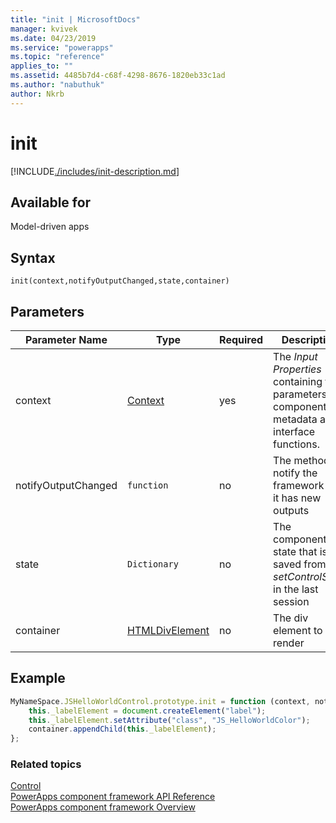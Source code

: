 ```yaml
---
title: "init | MicrosoftDocs"
manager: kvivek
ms.date: 04/23/2019
ms.service: "powerapps"
ms.topic: "reference"
applies_to: ""
ms.assetid: 4485b7d4-c68f-4298-8676-1820eb33c1ad
ms.author: "nabuthuk"
author: Nkrb
---
```

# init

[!INCLUDE[./includes/init-description.md](./includes/init-description.md)]

## Available for 

Model-driven apps

## Syntax

`init(context,notifyOutputChanged,state,container)`

## Parameters

| Parameter Name|Type|Required|Description|
| ------------- |----|--------|-----------|
|context|[Context](../context.md)|yes|The *Input Properties* containing the parameters, component metadata and interface functions.|
|notifyOutputChanged|`function`|no|The method to notify the framework that it has new outputs|
|state|`Dictionary`|no|The component state that is saved from *setControlState* in the last session|
|container|[HTMLDivElement](https://developer.mozilla.org/docs/Web/API/HTMLDivElement)|no|The div element to render|

## Example

```JavaScript
MyNameSpace.JSHelloWorldControl.prototype.init = function (context, notifyOutputChanged, state, container) {
	this._labelElement = document.createElement("label");
	this._labelElement.setAttribute("class", "JS_HelloWorldColor");
	container.appendChild(this._labelElement);
};
```

### Related topics

[Control](../control.md)<br/>
[PowerApps component framework API Reference](../../reference/index.md)<br/>
[PowerApps component framework Overview](../../overview.md)
